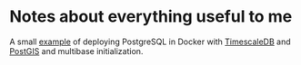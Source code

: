 # Notes about everything useful to me

A small [example](https://github.com/balokir/postgresql_docker) of deploying PostgreSQL in Docker with 
[TimescaleDB](https://www.timescale.com/) and [PostGIS](https://postgis.net/) and multibase initialization.
